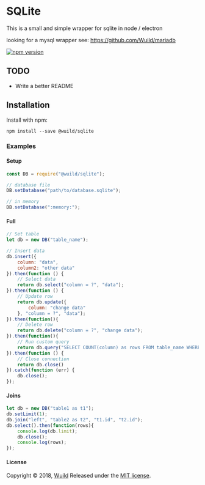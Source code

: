 # SQLite
This is a small and simple wrapper for sqlite in node / electron

looking for a mysql wrapper see: https://github.com/Wuild/mariadb

[![npm version](https://badge.fury.io/js/%40wuild%2Fsqlite.svg)](https://badge.fury.io/js/%40wuild%2Fsqlite)

## TODO
* Write a better README

## Installation
Install with npm:
```
npm install --save @wuild/sqlite
```

### Examples

#### Setup
```javascript
const DB = require("@wuild/sqlite");

// database file
DB.setDatabase("path/to/database.sqlite");

// in memory
DB.setDatabase(":memory:");
```

#### Full
```javascript
// Set table
let db = new DB("table_name");

// Insert data
db.insert({
    column: "data",
    column2: "other data"
}).then(function () {
    // Select data
    return db.select("column = ?", "data");
}).then(function () {
    // Update row
    return db.update({
        column: "change data"
    }, "column = ?", "data");
}).then(function(){
    // Delete row
    return db.delete("column = ?", "change data");
}).then(function(){
    // Run custom query
    return db.query("SELECT COUNT(column) as rows FROM table_name WHERE column = ?", "data")
}).then(function () {
    // Close connection
    return db.close()
}).catch(function (err) {
    db.close();
});
```

#### Joins
```javascript
let db = new DB("table1 as t1");
db.setLimit(1);
db.join("left", "table2 as t2", "t1.id", "t2.id");
db.select().then(function(rows){
    console.log(db.limit);
    db.close();
    console.log(rows);
});
```

#### License
Copyright © 2018, [Wuild](https://github.com/Wuild) Released under the [MIT license](https://opensource.org/licenses/MIT).